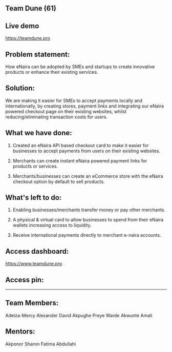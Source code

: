 ## Team Dune (61)

## Live demo
https://teamdune.pro

## Problem statement:
How eNaira can be adopted by SMEs and startups to create innovative products or enhance their existing services.

## Solution:
We are making it easier for SMEs to accept payments locally and internationally, by creating stores, payment links and integrating our eNaira powered checkout page on their existing websites, whilst reducing/eliminating transaction costs for users.

## What we have done:
1. Created an eNaira API based checkout card to make it easier for businesses to accept payments from users on their existing websites.

2. Merchants can create instant eNaira powered payment links for products or services.

3. Merchants/businesses can create an eCommerce store with the eNaira checkout option by default to sell products.

## What's left to do:
1. Enabling businesses/merchants transfer money or pay other merchants.

2. A physical & virtual card to allow businesses to spend from their eNaira wallets increasing access to liquidity.

3. Receive international payments directly to merchant e-naira accounts.

## Access dashboard:
https://www.teamdune.pro

## Access pin:
****

## Team Members:
Adeiza-Mercy Alexander
David Akpughe
Preye Warde
Akwunte Amali

## Mentors:
Akponor Sharon
Fatima Abdullahi
